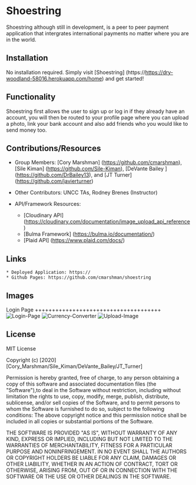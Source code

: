 # Shoestring
Shoestring although still in development, is a peer to peer payment application that intergrates international payments no matter where you are in the world.

## Installation
No installation required. Simply visit [Shoestring] (https://https://dry-woodland-58016.herokuapp.com/home) and get started!


## Functionality
Shoestring first allows the user to sign up or log in if they already have an account, you will then be routed to your profile page where you can upload a photo, link your bank account and also add friends who you would like to send money too.


## Contributions/Resources
* Group Members: [Cory Marshman] (https://github.com/cmarshman), [Sile Kiman] (https://github.com/Sile-Kiman), [DeVante Bailey ] (https://github.com/DrBailey13), and [JT Turner] (https://github.com/javierturner)

* Other Contributors: UNCC TAs, Rodney Brenes (Instructor)

* API/Framework Resources: 
  - [Cloudinary API] (https://cloudinary.com/documentation/image_upload_api_reference)
  - [Bulma Framework] (https://bulma.io/documentation/)
  - [Plaid API] (https://www.plaid.com/docs/)


## Links
    * Deployed Application: https://
    * Github Pages: https://github.com/cmarshman/shoestring


## Images
Login Page +++++++++++++++++++++++++++++++++++++
![Login-Page](./images/home.png)
![Currency-Converter](./images/currency.png)
![Upload-Image](./images/profilepage.png)



## License
MIT License

Copyright (c) [2020] [Cory_Marshman/Sile_Kiman/DeVante_Bailey/JT_Turner]

Permission is hereby granted, free of charge, to any person obtaining a copy of this software and associated documentation files (the "Software"),to deal in the Software without restriction, including without limitation the rights to use, copy, modify, merge, publish, distribute, sublicense, and/or sell copies of the Software, and to permit persons to whom the Software is furnished to do so, subject to the following conditions: The above copyright notice and this permission notice shall be included in all copies or substantial portions of the Software.

THE SOFTWARE IS PROVIDED "AS IS", WITHOUT WARRANTY OF ANY KIND, EXPRESS OR IMPLIED, INCLUDING BUT NOT LIMITED TO THE WARRANTIES OF MERCHANTABILITY, FITNESS FOR A PARTICULAR PURPOSE AND NONINFRINGEMENT. IN NO EVENT SHALL THE AUTHORS OR COPYRIGHT HOLDERS BE LIABLE FOR ANY CLAIM, DAMAGES OR OTHER LIABILITY, WHETHER IN AN ACTION OF CONTRACT, TORT OR OTHERWISE, ARISING FROM, OUT OF OR IN CONNECTION WITH THE SOFTWARE OR THE USE OR OTHER DEALINGS IN THE SOFTWARE.